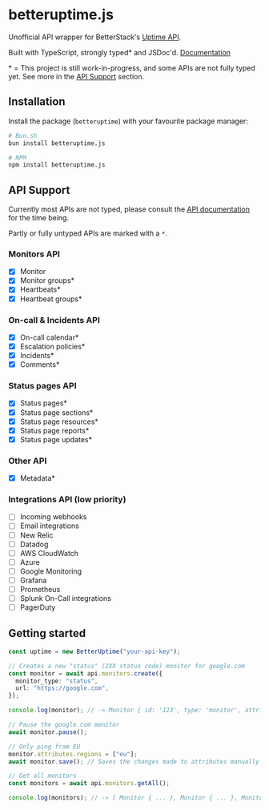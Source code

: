 # betteruptime.js

Unofficial API wrapper for BetterStack's [Uptime API](https://betterstack.com/docs/uptime/api/getting-started-with-uptime-api).

Built with TypeScript, strongly typed\* and JSDoc'd. [Documentation](https://raikasdev.github.io/betteruptime-js/)

\* = This project is still work-in-progress, and some APIs are not fully typed yet. See more in the [API Support](https://github.com/raikasdev/betteruptime-js#api-support) section.

## Installation

Install the package (`betteruptime`) with your favourite package manager:

```bash
# Bun.sh
bun install betteruptime.js
```

```bash
# NPM
npm install betteruptime.js
```

## API Support

Currently most APIs are not typed, please consult the [API documentation](https://betterstack.com/docs/uptime/api/getting-started-with-uptime-api/) for the time being.

Partly or fully untyped APIs are marked with a `*`.

### Monitors API

- [x] Monitor
- [x] Monitor groups\*
- [x] Heartbeats\*
- [x] Heartbeat groups\*

### On-call & Incidents API

- [x] On-call calendar\*
- [x] Escalation policies\*
- [x] Incidents\*
- [x] Comments\*

### Status pages API

- [x] Status pages\*
- [x] Status page sections\*
- [x] Status page resources\*
- [x] Status page reports\*
- [x] Status page updates\*

### Other API

- [x] Metadata\*

### Integrations API (low priority)

- [ ] Incoming webhooks
- [ ] Email integrations
- [ ] New Relic
- [ ] Datadog
- [ ] AWS CloudWatch
- [ ] Azure
- [ ] Google Monitoring
- [ ] Grafana
- [ ] Prometheus
- [ ] Splunk On-Call integrations
- [ ] PagerDuty

## Getting started

```typescript
const uptime = new BetterUptime("your-api-key");

// Creates a new "status" (2XX status code) monitor for google.com
const monitor = await api.monitors.create({
  monitor_type: "status",
  url: "https://google.com",
});

console.log(monitor); // -> Monitor { id: '123', type: 'monitor', attributes: { ... } }

// Pause the google.com monitor
await monitor.pause();

// Only ping from EU
monitor.attributes.regions = ["eu"];
await monitor.save(); // Saves the changes made to attributes manually

// Get all monitors
const monitors = await api.monitors.getAll();

console.log(monitors); // -> [ Monitor { ... }, Monitor { ... }, Monitor { ... }, ... ]
```
